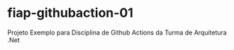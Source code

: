 # fiap-githubaction-01
Projeto Exemplo para Disciplina de Github Actions da Turma de Arquitetura .Net
